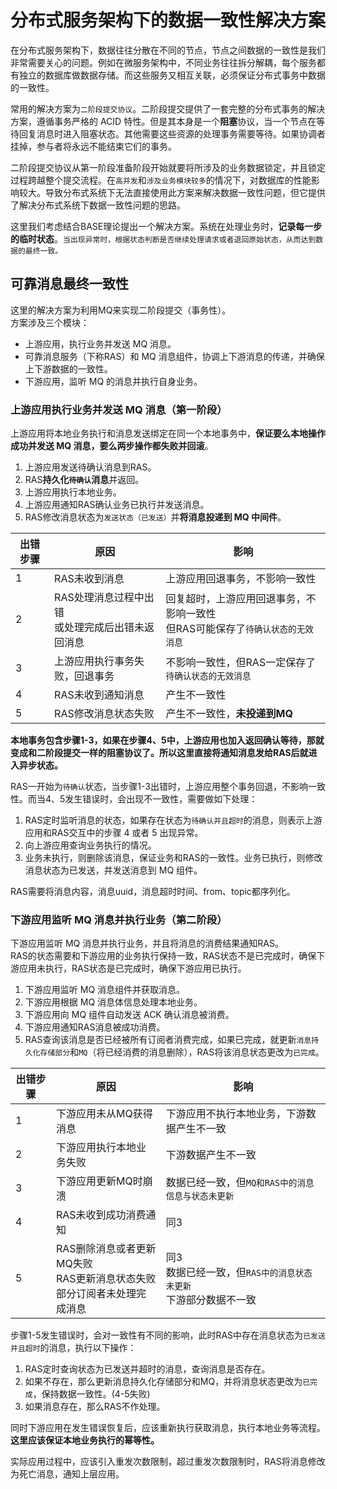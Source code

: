 # 分布式服务架构下的数据一致性解决方案

在分布式服务架构下，数据往往分散在不同的节点，节点之间数据的一致性是我们非常需要关心的问题。例如在微服务架构中，不同业务往往拆分解耦，每个服务都有独立的数据库做数据存储。而这些服务又相互关联，必须保证分布式事务中数据的一致性。  

常用的解决方案为`二阶段提交协议`。二阶段提交提供了一套完整的分布式事务的解决方案，遵循事务严格的 ACID 特性。但是其本身是一个**阻塞**协议，当一个节点在等待回复消息时进入阻塞状态。其他需要这些资源的处理事务需要等待。如果协调者挂掉，参与者将永远不能结束它们的事务。  

二阶段提交协议从第一阶段准备阶段开始就要将所涉及的业务数据锁定，并且锁定过程跨越整个提交流程。在`高并发`和`涉及业务模块较多`的情况下，对数据库的性能影响较大。导致分布式系统下无法直接使用此方案来解决数据一致性问题，但它提供了解决分布式系统下数据一致性问题的思路。

这里我们考虑结合BASE理论提出一个解决方案。系统在处理业务时，**记录每一步的临时状态**。`当出现异常时，根据状态判断是否继续处理请求或者退回原始状态，从而达到数据的最终一致。`

## 可靠消息最终一致性
这里的解决方案为利用MQ来实现二阶段提交（事务性）。  
方案涉及三个模块：
* 上游应用，执行业务并发送 MQ 消息。
* 可靠消息服务（下称RAS）和 MQ 消息组件，协调上下游消息的传递，并确保上下游数据的一致性。
* 下游应用，监听 MQ 的消息并执行自身业务。

### 上游应用执行业务并发送 MQ 消息（第一阶段）
上游应用将本地业务执行和消息发送绑定在同一个本地事务中，**保证要么本地操作成功并发送 MQ 消息，要么两步操作都失败并回滚**。  
1. 上游应用发送待确认消息到RAS。
2. RAS**持久化`待确认`消息**并返回。
3. 上游应用执行本地业务。
4. 上游应用通知RAS确认业务已执行并发送消息。
5. RAS修改消息状态为`发送状态（已发送）`并**将消息投递到 MQ 中间件**。

| 出错步骤 | 原因                                                | 影响                                                                              |
| -------- | --------------------------------------------------- | --------------------------------------------------------------------------------- |
| 1        | RAS未收到消息                                       | 上游应用回退事务，不影响一致性                                                    |
| 2        | RAS处理消息过程中出错<br>或处理完成后出错未返回消息 | 回复超时，上游应用回退事务，不影响一致性<br>但RAS可能保存了`待确认状态的无效消息` |
| 3        | 上游应用执行事务失败，回退事务                      | 不影响一致性，但RAS一定保存了`待确认状态的无效消息`                               |
| 4        | RAS未收到通知消息                                   | 产生不一致性                                                                      |
| 5        | RAS修改消息状态失败                                 | 产生不一致性，**未投递到MQ**                                                      |

**本地事务包含步骤1-3，如果在步骤4、5中，上游应用也加入返回确认等待，那就变成和二阶段提交一样的阻塞协议了。所以这里直接将通知消息发给RAS后就进入异步状态。**

RAS一开始为`待确认`状态，当步骤1-3出错时，上游应用整个事务回退，不影响一致性。而当4、5发生错误时，会出现不一致性，需要做如下处理：  
1. RAS定时监听消息的状态，如果存在状态为`待确认并且超时`的消息，则表示上游应用和RAS交互中的步骤 4 或者 5 出现异常。
2. 向上游应用查询业务执行的情况。
3. 业务未执行，则删除该消息，保证业务和RAS的一致性。业务已执行，则修改消息状态为已发送，并发送消息到 MQ 组件。

RAS需要将消息内容，消息uuid，消息超时时间、from、topic都序列化。

### 下游应用监听 MQ 消息并执行业务（第二阶段）
下游应用监听 MQ 消息并执行业务，并且将消息的消费结果通知RAS。  
RAS的状态需要和下游应用的业务执行保持一致，RAS状态不是已完成时，确保下游应用未执行，RAS状态是已完成时，确保下游应用已执行。  

1. 下游应用监听 MQ 消息组件并获取消息。
2. 下游应用根据 MQ 消息体信息处理本地业务。
3. 下游应用向 MQ 组件自动发送 ACK 确认消息被消费。
4. 下游应用通知RAS消息被成功消费。
5. RAS查询该消息是否已经被所有订阅者消费完成，如果已完成，就更新`消息持久化存储部分`和`MQ`（将已经消费的消息删除），RAS将该消息状态更改为`已完成`。


| 出错步骤 | 原因                                                                         | 影响                                                                 |
| -------- | ---------------------------------------------------------------------------- | -------------------------------------------------------------------- |
| 1        | 下游应用未从MQ获得消息                                                       | 下游应用不执行本地业务，下游数据产生不一致                           |
| 2        | 下游应用执行本地业务失败                                                     | 下游数据产生不一致                                                   |
| 3        | 下游应用更新MQ时崩溃                                                         | 数据已经一致，但`MQ和RAS中的消息信息与状态未更新`                    |
| 4        | RAS未收到成功消费通知                                                        | 同3                                                                  |
| 5        | RAS删除消息或者更新MQ失败<br>RAS更新消息状态失败<br>部分订阅者未处理完成消息 | 同3<br>数据已经一致，但`RAS中的消息状态未更新`<br>下游部分数据不一致 |

步骤1-5发生错误时，会对一致性有不同的影响，此时RAS中存在消息状态为`已发送并且超时`的消息，执行以下操作：  
1. RAS定时查询状态为已发送并超时的消息，查询消息是否存在。
2. 如果不存在，那么更新消息持久化存储部分和MQ，并将消息状态更改为`已完成`，保持数据一致性。(4-5失败)
3. 如果消息存在，那么RAS不作处理。

同时下游应用在发生错误恢复后，应该重新执行获取消息，执行本地业务等流程。**这里应该保证本地业务执行的幂等性。**

实际应用过程中，应该引入重发次数限制，超过重发次数限制时，RAS将消息修改为死亡消息，通知上层应用。

## 